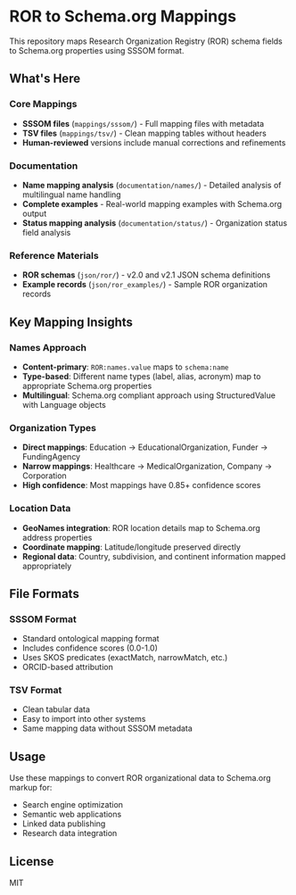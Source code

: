 # ROR to Schema.org Mappings

This repository maps Research Organization Registry (ROR) schema fields to Schema.org properties using SSSOM format.

## What's Here

### Core Mappings
- **SSSOM files** (`mappings/sssom/`) - Full mapping files with metadata
- **TSV files** (`mappings/tsv/`) - Clean mapping tables without headers
- **Human-reviewed** versions include manual corrections and refinements

### Documentation
- **Name mapping analysis** (`documentation/names/`) - Detailed analysis of multilingual name handling
- **Complete examples** - Real-world mapping examples with Schema.org output
- **Status mapping analysis** (`documentation/status/`) - Organization status field analysis

### Reference Materials
- **ROR schemas** (`json/ror/`) - v2.0 and v2.1 JSON schema definitions
- **Example records** (`json/ror_examples/`) - Sample ROR organization records

## Key Mapping Insights

### Names Approach
- **Content-primary**: `ROR:names.value` maps to `schema:name`
- **Type-based**: Different name types (label, alias, acronym) map to appropriate Schema.org properties
- **Multilingual**: Schema.org compliant approach using StructuredValue with Language objects

### Organization Types
- **Direct mappings**: Education → EducationalOrganization, Funder → FundingAgency
- **Narrow mappings**: Healthcare → MedicalOrganization, Company → Corporation
- **High confidence**: Most mappings have 0.85+ confidence scores

### Location Data
- **GeoNames integration**: ROR location details map to Schema.org address properties
- **Coordinate mapping**: Latitude/longitude preserved directly
- **Regional data**: Country, subdivision, and continent information mapped appropriately

## File Formats

### SSSOM Format
- Standard ontological mapping format
- Includes confidence scores (0.0-1.0)
- Uses SKOS predicates (exactMatch, narrowMatch, etc.)
- ORCID-based attribution

### TSV Format
- Clean tabular data
- Easy to import into other systems
- Same mapping data without SSSOM metadata

## Usage

Use these mappings to convert ROR organizational data to Schema.org markup for:
- Search engine optimization
- Semantic web applications
- Linked data publishing
- Research data integration

## License

MIT
